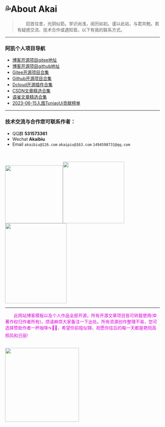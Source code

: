 # :sweat_drops:About Akai

>   &ensp;&ensp;&ensp;&ensp;回首往昔，光阴似箭。学识尚浅，阅历如初。谨以此站，与君共勉。若有疑惑交流、技术合作或遇知音。以下有我的联系方式。

***

### 阿凯个人项目导航
+ [博客开源项目gitee地址](https://gitee.com/AkaiBlog/akai-blog.git)
+ [博客开源项目github地址](https://github.com/akaibiu/akaibui.github.io.git)
+ [Gitee开源项目合集](https://gitee.com/AkaiBlog)
+ [Github开源项目合集](https://github.com/akaibiu)
+ [Dcloud开源插件合集](https://ext.dcloud.net.cn/publisher?id=690316)
+ [CSDN文章精选合集](https://blog.csdn.net/weixin_56083194?type=blog)
+ [语雀文章精选合集](https://www.yuque.com/u21729372/kwgz8c)
+ [2023-06-15入围TuniaoUi贡献榜单](https://vue2.tuniaokj.com/cooperation/about.html)

***

### 技术交流与合作您可联系作者：
*  QQ群        **531573361**
*  Wechat      **Akaibiu**
*  Email `akaibiu@126.com`     `akaipiu@163.com`   `1494598731@qq.com` 
<br />
<br /><img src="https://mp-544a8cd9-03b3-41fd-9f50-daa7de994b60.cdn.bspapp.com/cloudstorage/312de71b-c912-4810-bcee-7944c7f4ae27.png" width="188" /><img src="https://mp-544a8cd9-03b3-41fd-9f50-daa7de994b60.cdn.bspapp.com/cloudstorage/8c467fb0-5827-448f-94c0-87f428f9c8eb.jpg" width="200"/><img src="https://mp-544a8cd9-03b3-41fd-9f50-daa7de994b60.cdn.bspapp.com/cloudstorage/b6630d78-0859-4f50-a6b6-1d6c73b8b375.jpg" width="200" height="260" />

***


<font color="#dd00dd">  &ensp;&ensp;&ensp;&ensp;此网站博客模板以及个人作品全部开源，所有开源文章项目皆可转载使用(© 著作权归作者所有)，烦请麻烦大家备注一下出处。所有资源创作整理不易，您可选择赞助作者一杯咖啡☕🌹🌹，希望你前程似锦，祝愿你往后的每一天都是艳阳高照风和日丽!</font><br />
<br />

<img src="https://mp-544a8cd9-03b3-41fd-9f50-daa7de994b60.cdn.bspapp.com/cloudstorage/350bbf07-8a90-4f73-9ca9-833d583b9759.jpg" width="240"/>


<Valine></Valine>